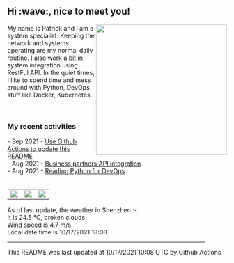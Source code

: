 <h2> Hi :wave:, nice to meet you! </h2>
<img align='right' src="https://media.giphy.com/media/3o6ZsWiPs8bx32YWyY/giphy.gif" width="300" />
<p alight="left">My name is Patrick and I am a system specialist. Keeping the network and systems operating are my normal daily routine. I also work a bit in system integration using RestFul API. In the quiet times, I like to spend time and mess around with Python, DevOps stuff like Docker, Kubernetes.</p>
<br>
<h3>My recent activities</h3>
<!-- Activities start -->
- Sep 2021 - <a href='https://docs.github.com/en/actions' target='_blank'>Use Github Actions to update this README</a><br>
- Aug 2021 - <a href='#' target='_blank'>Business partners API integration</a><br>
- Aug 2021 - <a href='https://book.douban.com/subject/34787347/' target='_blank'>Reading Python for DevOps</a><br><!-- Activities end -->
<br>
<table>
    <tr style="border-collapse: collapse; border: none;">
        <td><img src="https://images.unsplash.com/photo-1623056008274-5d4a8bc7f18f?crop=entropy&cs=tinysrgb&fit=max&fm=jpg&ixid=MnwyNjYzMzV8MHwxfHJhbmRvbXx8fHx8fHx8fDE2MzQ0NjQ0Mzg&ixlib=rb-1.2.1&q=80&w=200" /></td>
        <td><img src="https://images.unsplash.com/photo-1619355458389-328dc07ef57a?crop=entropy&cs=tinysrgb&fit=max&fm=jpg&ixid=MnwyNjYzMzV8MHwxfHJhbmRvbXx8fHx8fHx8fDE2MzQ0NjQ0Mzg&ixlib=rb-1.2.1&q=80&w=200" /></td>
        <td><img src="https://images.unsplash.com/photo-1623055918989-b4b50c7bc1a1?crop=entropy&cs=tinysrgb&fit=max&fm=jpg&ixid=MnwyNjYzMzV8MHwxfHJhbmRvbXx8fHx8fHx8fDE2MzQ0NjQ0Mzg&ixlib=rb-1.2.1&q=80&w=200" /></td>
    </tr>
</table>
<!-- Weather start -->
As of last update, the weather in Shenzhen :- <br>
It is 24.5 &#8451;, broken clouds<br>
Wind speed is 4.7 m/s<br>
Local date time is 10/17/2021 18:08<br><!-- Weather end -->
<hr size='8' width='90%'>
<!-- Updatetime start -->
This README was last updated at 10/17/2021 10:08 UTC by Github Actions<!-- Updatetime end -->